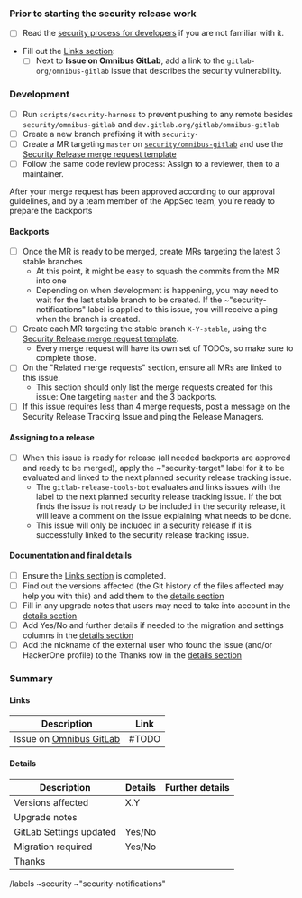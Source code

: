 <!--
# Read me first!

Create this issue under https://gitlab.com/gitlab-org/security/omnibus-gitlab/

Set the title to: `Description of the original issue`
-->

### Prior to starting the security release work

- [ ] Read the [security process for developers] if you are not familiar with it.
- Fill out the [Links section](#links):
  - [ ] Next to **Issue on Omnibus GitLab**, add a link to the `gitlab-org/omnibus-gitlab` issue that describes the security vulnerability.

### Development

- [ ] Run `scripts/security-harness` to prevent pushing to any remote besides `security/omnibus-gitlab` and `dev.gitlab.org/gitlab/omnibus-gitlab`
- [ ] Create a new branch prefixing it with `security-`
- [ ] Create a MR targeting `master` on [`security/omnibus-gitlab`](https://gitlab.com/gitlab-org/security/omnibus-gitlab) and use the [Security Release merge request template]
- [ ] Follow the same code review process: Assign to a reviewer, then to a maintainer.

After your merge request has been approved according to our approval guidelines, and by a team member of the AppSec team, you're ready to prepare the backports

#### Backports

- [ ] Once the MR is ready to be merged, create MRs targeting the latest 3 stable branches
   * At this point, it might be easy to squash the commits from the MR into one
   * Depending on when development is happening, you may need to wait for the last stable branch to be created. If the ~"security-notifications" label is applied to this issue, you will receive a ping when the branch is created.
- [ ] Create each MR targeting the stable branch `X-Y-stable`, using the [Security Release merge request template].
   * Every merge request will have its own set of TODOs, so make sure to complete those.
- [ ] On the "Related merge requests" section, ensure all MRs are linked to this issue.
   * This section should only list the merge requests created for this issue: One targeting `master` and the 3 backports.
- [ ] If this issue requires less than 4 merge requests, post a message on the Security Release Tracking Issue and ping the Release Managers.

#### Assigning to a release

- [ ] When this issue is ready for release (all needed backports are approved and ready to be merged), apply the ~"security-target" label for it to be evaluated and linked to the next planned security release tracking issue.
   * The `gitlab-release-tools-bot` evaluates and links issues with the label to the next planned security release tracking issue. If the bot finds the issue is not ready to be included in the security release, it will leave a comment on the issue explaining what needs to be done. 
   * This issue will only be included in a security release if it is successfully linked to the security release tracking issue.

#### Documentation and final details

- [ ] Ensure the [Links section](#links) is completed.
- [ ] Find out the versions affected (the Git history of the files affected may help you with this) and add them to the [details section](#details)
- [ ] Fill in any upgrade notes that users may need to take into account in the [details section](#details)
- [ ] Add Yes/No and further details if needed to the migration and settings columns in the [details section](#details)
- [ ] Add the nickname of the external user who found the issue (and/or HackerOne profile) to the Thanks row in the [details section](#details)

### Summary

#### Links

| Description | Link |
| -------- | -------- |
| Issue on [Omnibus GitLab](https://gitlab.com/gitlab-org/omnibus-gitlab/issues) | #TODO  |

#### Details

| Description | Details | Further details|
| -------- | -------- | -------- |
| Versions affected | X.Y  | |
| Upgrade notes | | |
| GitLab Settings updated | Yes/No| |
| Migration required | Yes/No | |
| Thanks | | |

[security process for developers]: https://gitlab.com/gitlab-org/release/docs/blob/master/general/security/developer.md
[RM list]:  https://about.gitlab.com/release-managers/
[issue as related]: https://docs.gitlab.com/ee/user/project/issues/related_issues.html#adding-a-related-issue
[security Release merge request template]: https://gitlab.com/gitlab-org/omnibus-gitlab/-/blob/master/.gitlab/merge_request_templates/Security%20Release.md

/labels ~security ~"security-notifications"

